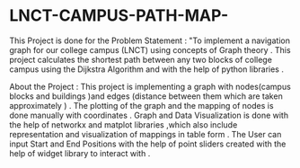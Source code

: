 # LNCT-CAMPUS-PATH-MAP-
 This Project is done for the Problem Statement : "To implement a navigation graph for our college campus (LNCT) using concepts of Graph theory . This project calculates the shortest path  between any two blocks of college campus using the Dijkstra Algorithm and with the help of python libraries .  

 
About the Project :    This project is implementing a graph with nodes(campus blocks  and buildings )and edges (distance between them which are taken approximately ) .
The plotting of the graph and the mapping of nodes is done manually with coordinates . Graph and Data Visualization is done with the help of networkx and matplot libraries ,which also include representation and visualization of mappings in  table form . The User can input Start and End Positions with the help of point sliders created with the help of widget library to interact with .
